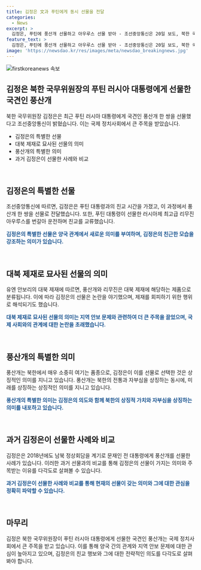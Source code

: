 ```yaml
---
title: 김정은 文과 푸틴에게 동시 선물을 전달
categories:
  - News
excerpt: >
  김정은, 푸틴에 풍산개 선물하고 아우루스 선물 받아 - 조선중앙통신은 20일 보도, 북한 국무위원장 김정은이 러시아 대통령 푸틴에게 국견인 풍산개를 선물하고, 푸틴 대통령으로부터 러시아제 최고급 리무진 아우루스를 선물받았다고 전했습니다. 김 위원장과 푸틴 대통령은 포괄적 전략동반자관계 조약 서명 후 친교 시간을 가졌으며, 김 위원장은 아우루스를 훌륭한 선물로 받아 사의를 표했습니다.
feature_text: >
  김정은, 푸틴에 풍산개 선물하고 아우루스 선물 받아 - 조선중앙통신은 20일 보도, 북한 국무위원장 김정은이 러시아 대통령 푸틴에게 국견인 풍산개를 선물하고, 푸틴 대통령으로부터 러시아제 최고급 리무진 아우루스를 선물받았다고 전했습니다. 김 위원장과 푸틴 대통령은 포괄적 전략동반자관계 조약 서명 후 친교 시간을 가졌으며, 김 위원장은 아우루스를 훌륭한 선물로 받아 사의를 표했습니다.
image: 'https://newsdao.kr/res/images/meta/newsdao_breakingnews.jpg'
---
```


<p><img src="https://newsdao.kr/res/images/meta/newsdao_breakingnews.jpg" alt="firstkoreanews 속보" /></p>

<h2 data-ke-size="size26">김정은 북한 국무위원장의 푸틴 러시아 대통령에게 선물한 국견인 풍산개</h2>

<p>북한 국무위원장 김정은은 최근 푸틴 러시아 대통령에게 국견인 풍산개 한 쌍을 선물했다고 조선중앙통신이 밝혔습니다. 이는 국제 정치사회에서 큰 주목을 받았습니다.</p>

<ul>
<li>김정은의 특별한 선물</li>
<li>대북 제재로 묘사된 선물의 의미</li>
<li>풍산개의 특별한 의미</li>
<li>과거 김정은이 선물한 사례와 비교</li>
</ul>

<p data-ke-size="size16">&nbsp;</p>

<h2 data-ke-size="size26">김정은의 특별한 선물</h2>

<p>조선중앙통신에 따르면, 김정은은 푸틴 대통령과의 친교 시간을 가졌고, 이 과정에서 풍산개 한 쌍을 선물로 전달했습니다. 또한, 푸틴 대통령이 선물한 러시아제 최고급 리무진 아우루스를 번갈아 운전하며 친교를 교류했습니다.</p>

<p><b><span style="color: #1a5490;">김정은의 특별한 선물은 양국 관계에서 새로운 의미를 부여하며, 김정은의 친근한 모습을 강조하는 의미가 있습니다.</span></b></p>

<p data-ke-size="size16">&nbsp;</p>

<h2 data-ke-size="size26">대북 제재로 묘사된 선물의 의미</h2>

<p>유엔 안보리의 대북 제재에 따르면, 풍산개와 리무진은 대북 제재에 해당하는 제품으로 분류됩니다. 이에 따라 김정은의 선물은 논란을 야기했으며, 제재를 회피하기 위한 행위로 해석되기도 했습니다.</p>

<p><b><span style="color: #1a5490;">대북 제재로 묘사된 선물의 의미는 지역 안보 문제와 관련하여 더 큰 주목을 끌었으며, 국제 사회와의 관계에 대한 논란을 초래했습니다.</span></b></p>

<p data-ke-size="size16">&nbsp;</p>

<h2 data-ke-size="size26">풍산개의 특별한 의미</h2>

<p>풍산개는 북한에서 매우 소중히 여기는 품종으로, 김정은이 이를 선물로 선택한 것은 상징적인 의미를 지니고 있습니다. 풍산개는 북한의 전통과 자부심을 상징하는 동시에, 미래를 상징하는 상징적인 의미를 지니고 있습니다.</p>

<p><b><span style="color: #1a5490;">풍산개의 특별한 의미는 김정은의 의도와 함께 북한의 상징적 가치와 자부심을 상징하는 의미를 내포하고 있습니다.</span></b></p>

<p data-ke-size="size16">&nbsp;</p>

<h2 data-ke-size="size26">과거 김정은이 선물한 사례와 비교</h2>

<p>김정은은 2018년에도 남북 정상회담을 계기로 문재인 전 대통령에게 풍산개를 선물한 사례가 있습니다. 이러한 과거 선물과의 비교를 통해 김정은의 선물이 가지는 의미와 주목받는 이유를 다각도로 살펴볼 수 있습니다.</p>

<p><b><span style="color: #1a5490;">과거 김정은이 선물한 사례와 비교를 통해 현재의 선물이 갖는 의미와 그에 대한 관심을 정확히 파악할 수 있습니다.</span></b></p>

<p data-ke-size="size16">&nbsp;</p>

<h2 data-ke-size="size26">마무리</h2>

<p>김정은 북한 국무위원장이 푸틴 러시아 대통령에게 선물한 국견인 풍산개는 국제 정치사회에서 큰 주목을 받고 있습니다. 이를 통해 양국 간의 관계와 지역 안보 문제에 대한 관심이 높아지고 있으며, 김정은의 친교 행보와 그에 대한 전략적인 의도를 다각도로 살펴봐야 합니다.</p>

<p data-ke-size="size16">&nbsp;</p>

